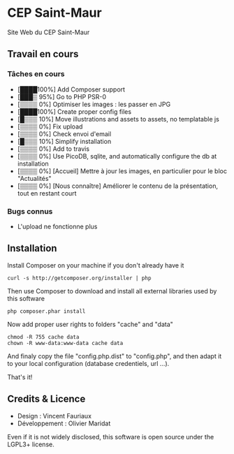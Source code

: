 CEP Saint-Maur
========================

Site Web du CEP Saint-Maur

Travail en cours
--------------------------------
### Tâches en cours
* [████100%] Add Composer support
* [███▒ 95%] Go to PHP PSR-0
* [▒▒▒▒  0%] Optimiser les images : les passer en JPG
* [████100%] Create proper config files
* [█▒▒▒ 10%] Move illustrations and assets to assets, no templatable js
* [▒▒▒▒  0%] Fix upload
* [▒▒▒▒  0%] Check envoi d'email
* [█▒▒▒ 10%] Simplify installation
* [▒▒▒▒  0%] Add to travis
* [▒▒▒▒  0%] Use PicoDB, sqlite, and automatically configure the db at installation
* [▒▒▒▒  0%] [Accueil] Mettre à jour les images, en particulier pour le bloc "Actualités"
* [▒▒▒▒  0%] [Nous connaître] Améliorer le contenu de la présentation, tout en restant court

### Bugs connus
* L'upload ne fonctionne plus

Installation
--------------------------------

Install Composer on your machine if you don't already have it

    curl -s http://getcomposer.org/installer | php

Then use Composer to download and install all external libraries used by this software

    php composer.phar install

Now add proper user rights to folders "cache" and "data"

    chmod -R 755 cache data
    chown -R www-data:www-data cache data

And finaly copy the file "config.php.dist" to "config.php", and then adapt it to your local configuration (database credentiels, url ...).

That's it!

Credits & Licence
--------------------------------
* Design		: Vincent Fauriaux
* Développement	: Olivier Maridat

Even if it is not widely disclosed, this software is open source under the LGPL3+ license.

